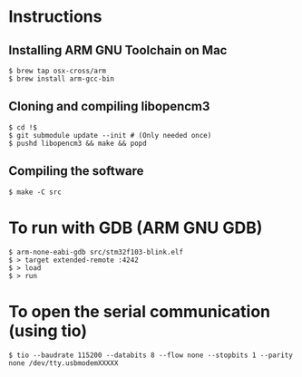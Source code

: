 # Instructions

## Installing ARM GNU Toolchain on Mac

```
$ brew tap osx-cross/arm
$ brew install arm-gcc-bin
```

## Cloning and compiling libopencm3

```$ git clone https://github.com/libopencm3/libopencm3-template.git stm32f103-blink
$ cd !$
$ git submodule update --init # (Only needed once)
$ pushd libopencm3 && make && popd
```

## Compiling the software

`$ make -C src`

# To run with GDB (ARM GNU GDB)

```$ st-util
$ arm-none-eabi-gdb src/stm32f103-blink.elf
$ > target extended-remote :4242
$ > load
$ > run
```
# To open the serial communication (using tio)

`$ tio --baudrate 115200 --databits 8 --flow none --stopbits 1 --parity none /dev/tty.usbmodemXXXXX`
